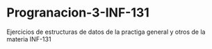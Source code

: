 # Progranacion-3-INF-131
Ejercicios de estructuras de datos de la practiga general y otros de la materia INF-131 
